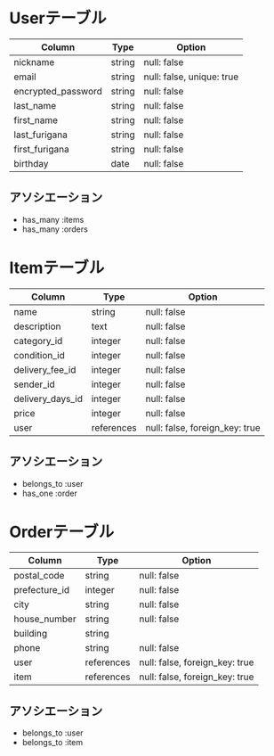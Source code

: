 # Userテーブル
| Column             | Type   | Option                    |
| ------------------ | ------ | ------------------------- |
| nickname           | string | null: false               |
| email              | string | null: false, unique: true |
| encrypted_password | string | null: false               |
| last_name          | string | null: false               |
| first_name         | string | null: false               |
| last_furigana      | string | null: false               |
| first_furigana     | string | null: false               |
| birthday           | date   | null: false               |

## アソシエーション
- has_many :items
- has_many :orders

# Itemテーブル
| Column           | Type       | Option                         |
| ---------------- | ---------- | ------------------------------ |
| name             | string     | null: false                    |
| description      | text       | null: false                    |
| category_id      | integer    | null: false                    |
| condition_id     | integer    | null: false                    |
| delivery_fee_id  | integer    | null: false                    |
| sender_id        | integer    | null: false                    |
| delivery_days_id | integer    | null: false                    |
| price            | integer    | null: false                    |
| user             | references | null: false, foreign_key: true |

## アソシエーション
- belongs_to :user
- has_one :order

# Orderテーブル
| Column        | Type       | Option                         |
| ------------- | ---------- | ------------------------------ |
| postal_code   | string     | null: false                    |
| prefecture_id | integer    | null: false                    |
| city          | string     | null: false                    |
| house_number  | string     | null: false                    |
| building      | string     |                                |
| phone         | string     | null: false                    |
| user          | references | null: false, foreign_key: true |
| item          | references | null: false, foreign_key: true |

## アソシエーション
- belongs_to :user
- belongs_to :item
